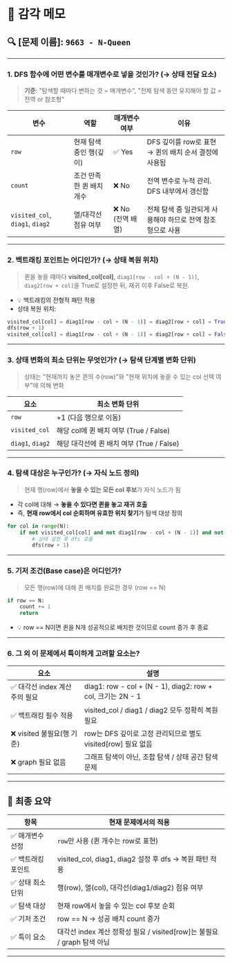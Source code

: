 # 📌 감각 메모

## 🔍 \[문제 이름]: `9663 - N-Queen`

---

### 1. **DFS 함수에 어떤 변수를 매개변수로 넣을 것인가? (→ 상태 전달 요소)**

> **기준**: "탐색할 때마다 변하는 것 = 매개변수", "전체 탐색 동안 유지해야 할 값 = 전역 or 참조형"

| 변수                            | 역할                     | 매개변수 여부     | 이유                                                       |
| ------------------------------- | ------------------------ | ----------------- | ---------------------------------------------------------- |
| `row`                           | 현재 탐색 중인 행(깊이)  | ✅ Yes            | DFS 깊이를 row로 표현 → 퀸의 배치 순서 결정에 사용됨       |
| `count`                         | 조건 만족한 퀸 배치 개수 | ❌ No             | 전역 변수로 누적 관리. DFS 내부에서 갱신함                 |
| `visited_col`, `diag1`, `diag2` | 열/대각선 점유 여부      | ❌ No (전역 배열) | 전체 탐색 중 일관되게 사용해야 하므로 전역 참조형으로 사용 |

---

### 2. **백트래킹 포인트는 어디인가? (→ 상태 복원 위치)**

> 퀸을 놓을 때마다 **visited_col\[col]**, `diag1[row - col + (N - 1)]`, `diag2[row + col]`을 True로 설정한 뒤, 재귀 이후 False로 복원.

- 💡 백트래킹의 전형적 패턴 적용
- 상태 복원 위치:

```python
visited_col[col] = diag1[row - col + (N - 1)] = diag2[row + col] = True
dfs(row + 1)
visited_col[col] = diag1[row - col + (N - 1)] = diag2[row + col] = False
```

---

### 3. **상태 변화의 최소 단위는 무엇인가? (→ 탐색 단계별 변화 단위)**

> 상태는 "현재까지 놓은 퀸의 수(row)"와 "현재 위치에 놓을 수 있는 col 선택 여부"에 의해 변화

| 요소             | 최소 변화 단위                            |
| ---------------- | ----------------------------------------- |
| `row`            | +1 (다음 행으로 이동)                     |
| `visited_col`    | 해당 col에 퀸 배치 여부 (True / False)    |
| `diag1`, `diag2` | 해당 대각선에 퀸 배치 여부 (True / False) |

---

### 4. **탐색 대상은 누구인가? (→ 자식 노드 정의)**

> 현재 행(row)에서 **놓을 수 있는 모든 col 후보**가 자식 노드가 됨

- 각 col에 대해 → **놓을 수 있다면 퀸을 놓고 재귀 호출**
- 즉, **현재 row에서 col 순회하며 유효한 위치 찾기**가 탐색 대상 정의

```python
for col in range(N):
    if not visited_col[col] and not diag1[row - col + (N - 1)] and not diag2[row + col]:
        # 상태 설정 후 dfs 호출
        dfs(row + 1)
```

---

### 5. **기저 조건(Base case)은 어디인가?**

> 모든 행(row)에 대해 퀸 배치를 완료한 경우 (row == N)

```python
if row == N:
    count += 1
    return
```

- 💡 row == N이면 퀸을 N개 성공적으로 배치한 것이므로 count 증가 후 종료

---

### 6. **그 외 이 문제에서 특이하게 고려할 요소는?**

| 요소                           | 설명                                                          |
| ------------------------------ | ------------------------------------------------------------- |
| ✅ 대각선 index 계산 주의 필요 | diag1: row - col + (N - 1), diag2: row + col, 크기는 2N - 1   |
| ✅ 백트래킹 필수 적용          | visited_col / diag1 / diag2 모두 정확히 복원 필요             |
| ❌ visited 불필요(행 기준)     | row는 DFS 깊이로 고정 관리되므로 별도 visited\[row] 필요 없음 |
| ❌ graph 필요 없음             | 그래프 탐색이 아닌, 조합 탐색 / 상태 공간 탐색 문제           |

---

## 🏁 최종 요약

| 항목               | 현재 문제에서의 적용                                                     |
| ------------------ | ------------------------------------------------------------------------ |
| ✅ 매개변수 선정   | `row`만 사용 (퀸 개수는 row로 표현)                                      |
| ✅ 백트래킹 포인트 | visited_col, diag1, diag2 설정 후 dfs → 복원 패턴 적용                   |
| ✅ 상태 최소 단위  | 행(row), 열(col), 대각선(diag1/diag2) 점유 여부                          |
| ✅ 탐색 대상       | 현재 row에서 놓을 수 있는 col 후보 순회                                  |
| ✅ 기저 조건       | row == N → 성공 배치 count 증가                                          |
| ✅ 특이 요소       | 대각선 index 계산 정확성 필요 / visited\[row]는 불필요 / graph 탐색 아님 |

---
